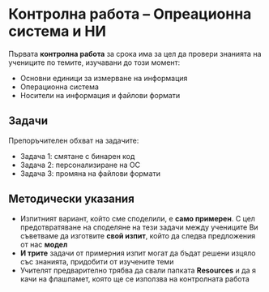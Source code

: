 # Контролна работа – Опреационна система и НИ 
Първата **контролна работа** за срока има за цел да провери знанията на учениците по темите, изучавани до този момент:
 - Основни единици за измерване на информация
 - Операционна система
 - Носители на информация и файлови формати

## Задачи
Препоръчителен обхват на задачите:
 - Задача 1: смятане с бинарен код
 - Задача 2: персонализиране на ОС
 - Задача 3: промяна на файлови формати

## Методически указания
 - Изпитният вариант, който сме споделили, е **само примерен**. С цел предотвратяване на споделяне на тези задачи между учениците Ви съветваме да изготвите **свой изпит**, който да следва предложения от нас **модел**
 - **И трите** задачи от примерния изпит могат да бъдат решени изцяло със знанията, придобити от изучените теми
 - Учителят предварително трябва да свали папката **Resources** и да я качи на флашпамет, която ще се използва на контролната работа
